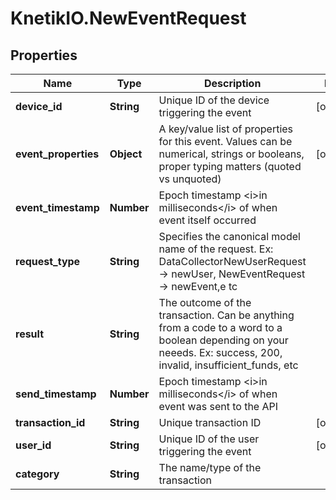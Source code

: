 # KnetikIO.NewEventRequest

## Properties
Name | Type | Description | Notes
------------ | ------------- | ------------- | -------------
**device_id** | **String** | Unique ID of the device triggering the event | [optional] 
**event_properties** | **Object** | A key/value list of properties for this event. Values can be numerical, strings or booleans, proper typing matters (quoted vs unquoted) | [optional] 
**event_timestamp** | **Number** | Epoch timestamp &lt;i&gt;in milliseconds&lt;/i&gt; of when event itself occurred | 
**request_type** | **String** | Specifies the canonical model name of the request. Ex: DataCollectorNewUserRequest -&gt; newUser, NewEventRequest -&gt; newEvent,e tc | 
**result** | **String** | The outcome of the transaction. Can be anything from a code to a word to a boolean depending on your neeeds. Ex: success, 200, invalid, insufficient_funds, etc | 
**send_timestamp** | **Number** | Epoch timestamp &lt;i&gt;in milliseconds&lt;/i&gt; of when event was sent to the API | 
**transaction_id** | **String** | Unique transaction ID | [optional] 
**user_id** | **String** | Unique ID of the user triggering the event | [optional] 
**category** | **String** | The name/type of the transaction | 


